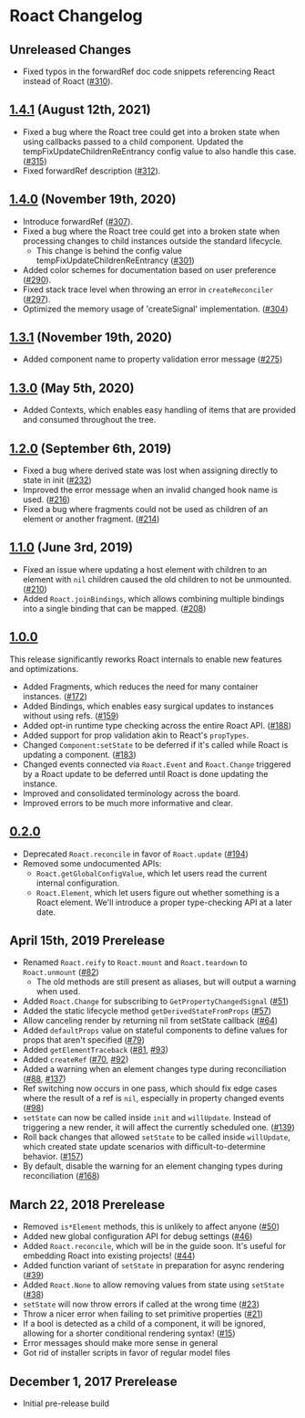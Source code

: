 # Roact Changelog

## Unreleased Changes
* Fixed typos in the forwardRef doc code snippets referencing React instead of Roact ([#310](https://github.com/Roblox/roact/pull/310)).

## [1.4.1](https://github.com/Roblox/roact/releases/tag/v1.4.1) (August 12th, 2021)
* Fixed a bug where the Roact tree could get into a broken state when using callbacks passed to a child component. Updated the tempFixUpdateChildrenReEntrancy config value to also handle this case. ([#315](https://github.com/Roblox/roact/pull/315))
* Fixed forwardRef description ([#312](https://github.com/Roblox/roact/pull/312)).

## [1.4.0](https://github.com/Roblox/roact/releases/tag/v1.4.0) (November 19th, 2020)
* Introduce forwardRef ([#307](https://github.com/Roblox/roact/pull/307)).
* Fixed a bug where the Roact tree could get into a broken state when processing changes to child instances outside the standard lifecycle.
  * This change is behind the config value tempFixUpdateChildrenReEntrancy ([#301](https://github.com/Roblox/roact/pull/301))
* Added color schemes for documentation based on user preference ([#290](https://github.com/Roblox/roact/pull/290)).
* Fixed stack trace level when throwing an error in `createReconciler` ([#297](https://github.com/Roblox/roact/pull/297)).
* Optimized the memory usage of 'createSignal' implementation. ([#304](https://github.com/Roblox/roact/pull/304))

## [1.3.1](https://github.com/Roblox/roact/releases/tag/v1.3.1) (November 19th, 2020)
* Added component name to property validation error message ([#275](https://github.com/Roblox/roact/pull/275))

## [1.3.0](https://github.com/Roblox/roact/releases/tag/v1.3.0) (May 5th, 2020)
* Added Contexts, which enables easy handling of items that are provided and consumed throughout the tree.

## [1.2.0](https://github.com/Roblox/roact/releases/tag/v1.2.0) (September 6th, 2019)
* Fixed a bug where derived state was lost when assigning directly to state in init ([#232](https://github.com/Roblox/roact/pull/232/))
* Improved the error message when an invalid changed hook name is used. ([#216](https://github.com/Roblox/roact/pull/216))
* Fixed a bug where fragments could not be used as children of an element or another fragment. ([#214](https://github.com/Roblox/roact/pull/214))

## [1.1.0](https://github.com/Roblox/roact/releases/tag/v1.1.0) (June 3rd, 2019)
* Fixed an issue where updating a host element with children to an element with `nil` children caused the old children to not be unmounted. ([#210](https://github.com/Roblox/roact/pull/210))
* Added `Roact.joinBindings`, which allows combining multiple bindings into a single binding that can be mapped. ([#208](https://github.com/Roblox/roact/pull/208))

## [1.0.0](https://github.com/Roblox/roact/releases/tag/v1.0.0)
This release significantly reworks Roact internals to enable new features and optimizations.

* Added Fragments, which reduces the need for many container instances. ([#172](https://github.com/Roblox/roact/pull/172))
* Added Bindings, which enables easy surgical updates to instances without using refs. ([#159](https://github.com/Roblox/roact/pull/159))
* Added opt-in runtime type checking across the entire Roact API. ([#188](https://github.com/Roblox/roact/pull/188))
* Added support for prop validation akin to React's `propTypes`.
* Changed `Component:setState` to be deferred if it's called while Roact is updating a component. ([#183](https://github.com/Roblox/roact/pull/183))
* Changed events connected via `Roact.Event` and `Roact.Change` triggered by a Roact update to be deferred until Roact is done updating the instance.
* Improved and consolidated terminology across the board.
* Improved errors to be much more informative and clear.

## [0.2.0](https://github.com/Roblox/roact/releases/tag/v0.2.0)
* Deprecated `Roact.reconcile` in favor of `Roact.update` ([#194](https://github.com/Roblox/roact/pull/194))
* Removed some undocumented APIs:
	* `Roact.getGlobalConfigValue`, which let users read the current internal configuration.
	* `Roact.Element`, which let users figure out whether something is a Roact element. We'll introduce a proper type-checking API at a later date.

## April 15th, 2019 Prerelease
* Renamed `Roact.reify` to `Roact.mount` and `Roact.teardown` to `Roact.unmount` ([#82](https://github.com/Roblox/roact/issues/82))
	* The old methods are still present as aliases, but will output a warning when used.
* Added `Roact.Change` for subscribing to `GetPropertyChangedSignal` ([#51](https://github.com/Roblox/roact/pull/51))
* Added the static lifecycle method `getDerivedStateFromProps` ([#57](https://github.com/Roblox/roact/pull/57))
* Allow canceling render by returning nil from setState callback ([#64](https://github.com/Roblox/roact/pull/64))
* Added `defaultProps` value on stateful components to define values for props that aren't specified ([#79](https://github.com/Roblox/roact/pull/79))
* Added `getElementTraceback` ([#81](https://github.com/Roblox/roact/issues/81), [#93](https://github.com/Roblox/roact/pull/93))
* Added `createRef` ([#70](https://github.com/Roblox/roact/issues/70), [#92](https://github.com/Roblox/roact/pull/92))
* Added a warning when an element changes type during reconciliation ([#88](https://github.com/Roblox/roact/issues/88), [#137](https://github.com/Roblox/roact/pull/137))
* Ref switching now occurs in one pass, which should fix edge cases where the result of a ref is `nil`, especially in property changed events ([#98](https://github.com/Roblox/roact/pull/98))
* `setState` can now be called inside `init` and `willUpdate`. Instead of triggering a new render, it will affect the currently scheduled one. ([#139](https://github.com/Roblox/roact/pull/139))
* Roll back changes that allowed `setState` to be called inside `willUpdate`, which created state update scenarios with difficult-to-determine behavior. ([#157](https://github.com/Roblox/roact/pull/157))
* By default, disable the warning for an element changing types during reconciliation ([#168](https://github.com/Roblox/roact/pull/168))

## March 22, 2018 Prerelease
* Removed `is*Element` methods, this is unlikely to affect anyone ([#50](https://github.com/Roblox/roact/pull/50))
* Added new global configuration API for debug settings ([#46](https://github.com/Roblox/roact/pull/46))
* Added `Roact.reconcile`, which will be in the guide soon. It's useful for embedding Roact into existing projects! ([#44](https://github.com/Roblox/roact/pull/44))
* Added function variant of `setState` in preparation for async rendering ([#39](https://github.com/Roblox/roact/pull/39))
* Added `Roact.None` to allow removing values from state using `setState` ([#38](https://github.com/Roblox/roact/pull/38))
* `setState` will now throw errors if called at the wrong time ([#23](https://github.com/Roblox/roact/pull/23))
* Throw a nicer error when failing to set primitive properties ([#21](https://github.com/Roblox/roact/pull/21))
* If a bool is detected as a child of a component, it will be ignored, allowing for a shorter conditional rendering syntax! ([#15](https://github.com/Roblox/roact/pull/15))
* Error messages should make more sense in general
* Got rid of installer scripts in favor of regular model files

## December 1, 2017 Prerelease
* Initial pre-release build
